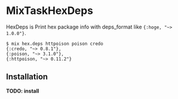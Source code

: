 # MixTaskHexDeps

HexDeps is Print hex package info with deps_format like `{:hoge, "~> 1.0.0"}`.

```
$ mix hex.deps httpoison poison credo
{:credo, "~> 0.8.1"},
{:poison, "~> 3.1.0"},
{:httpoison, "~> 0.11.2"}
```

## Installation

**TODO: install**
